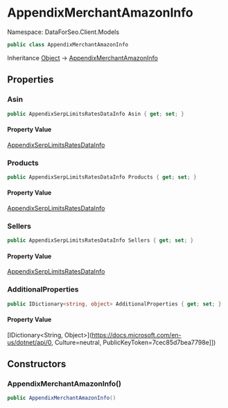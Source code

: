 # AppendixMerchantAmazonInfo

Namespace: DataForSeo.Client.Models

```csharp
public class AppendixMerchantAmazonInfo
```

Inheritance [Object](https://docs.microsoft.com/en-us/dotnet/api/Object) → [AppendixMerchantAmazonInfo](./AppendixMerchantAmazonInfo.md)

## Properties

### **Asin**

```csharp
public AppendixSerpLimitsRatesDataInfo Asin { get; set; }
```

#### Property Value

[AppendixSerpLimitsRatesDataInfo](./AppendixSerpLimitsRatesDataInfo.md)<br>

### **Products**

```csharp
public AppendixSerpLimitsRatesDataInfo Products { get; set; }
```

#### Property Value

[AppendixSerpLimitsRatesDataInfo](./AppendixSerpLimitsRatesDataInfo.md)<br>

### **Sellers**

```csharp
public AppendixSerpLimitsRatesDataInfo Sellers { get; set; }
```

#### Property Value

[AppendixSerpLimitsRatesDataInfo](./AppendixSerpLimitsRatesDataInfo.md)<br>

### **AdditionalProperties**

```csharp
public IDictionary<string, object> AdditionalProperties { get; set; }
```

#### Property Value

[IDictionary&lt;String, Object&gt;](https://docs.microsoft.com/en-us/dotnet/api/0, Culture=neutral, PublicKeyToken=7cec85d7bea7798e]])<br>

## Constructors

### **AppendixMerchantAmazonInfo()**

```csharp
public AppendixMerchantAmazonInfo()
```
